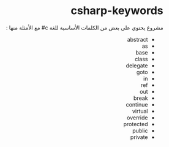 # <div dir=rtl> csharp-keywords

<div dir=rtl>مشروع يحتوي على بعض من الكلمات الأساسية للغة c#  مع الأمثلة منها :<div>

<div dir=rtl> 

- abstract
- as
- base
- class
- delegate
- goto
- in
- ref
- out
- break
- continue
- virtual
- override
- protected
- public
- private
<div>
